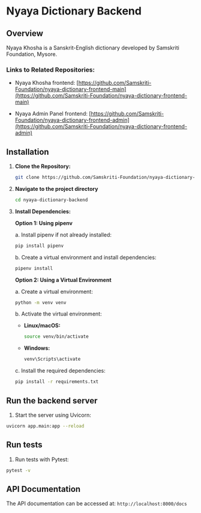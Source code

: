 # Nyaya Dictionary Backend

## Overview

Nyaya Khosha is a Sanskrit-English dictionary developed by Samskriti Foundation, Mysore.

### Links to Related Repositories:

- Nyaya Khosha frontend: [https://github.com/Samskriti-Foundation/nyaya-dictionary-frontend-main](https://github.com/Samskriti-Foundation/nyaya-dictionary-frontend-main)

- Nyaya Admin Panel frontend: [https://github.com/Samskriti-Foundation/nyaya-dictionary-frontend-admin](https://github.com/Samskriti-Foundation/nyaya-dictionary-frontend-admin)

## Installation

1. **Clone the Repository:**

   ```bash
   git clone https://github.com/Samskriti-Foundation/nyaya-dictionary-backend.git
   ```

2. **Navigate to the project directory**

   ```bash
   cd nyaya-dictionary-backend
   ```
   
3. **Install Dependencies:**
   
   **Option 1: Using pipenv**
   
   a. Install pipenv if not already installed:
   ```bash
   pip install pipenv
   ```
   b. Create a virtual environment and install dependencies:
  
   ```bash
   pipenv install
   ```

   **Option 2: Using a Virtual Environment**

   a. Create a virtual environment:
   ```bash
   python -m venv venv
   ```
   
   b. Activate the virtual environment:
     - **Linux/macOS:**
       ```bash
       source venv/bin/activate
       ```
     - **Windows:**
       ```bash
       venv\Scripts\activate
       ```
   c. Install the required dependencies:
      ```bash
      pip install -r requirements.txt
      ```


## Run the backend server

1. Start the server using Uvicorn:
```bash
uvicorn app.main:app --reload
```

## Run tests

1. Run tests with Pytest:
```bash
pytest -v
```

## API Documentation

The API documentation can be accessed at: `http://localhost:8000/docs`
